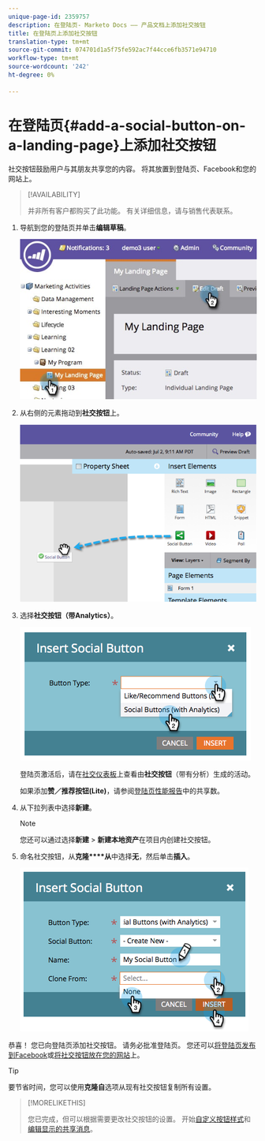 ```yaml
---
unique-page-id: 2359757
description: 在登陆页- Marketo Docs —— 产品文档上添加社交按钮
title: 在登陆页上添加社交按钮
translation-type: tm+mt
source-git-commit: 074701d1a5f75fe592ac7f44cce6fb3571e94710
workflow-type: tm+mt
source-wordcount: '242'
ht-degree: 0%

---
```



# 在登陆页{#add-a-social-button-on-a-landing-page}上添加社交按钮

社交按钮鼓励用户与其朋友共享您的内容。 将其放置到登陆页、Facebook和您的网站上。

>[!AVAILABILITY]
>
>并非所有客户都购买了此功能。 有关详细信息，请与销售代表联系。

1. 导航到您的登陆页并单击&#x200B;**编辑草稿**。

   ![](assets/landingpageeditdraft.jpg)

1. 从右侧的元素拖动到&#x200B;**社交按钮**&#x200B;上。

   ![](assets/image2014-9-17-10-3a35-3a6.png)

1. 选择&#x200B;**社交按钮（带Analytics）**。

   ![](assets/image2014-9-17-10-3a35-3a13.png)

   登陆页激活后，请在[社交仪表板](/help/marketo/product-docs/demand-generation/social/social-functions/view-social-performance.md)上查看由&#x200B;**社交按钮**（带有分析）生成的活动。

   如果添加&#x200B;**赞／推荐按钮(Lite)**，请参阅[登陆页性能报告](/help/marketo/product-docs/demand-generation/landing-pages/understanding-landing-pages/landing-page-performance-report.md)中的共享数。

1. 从下拉列表中选择&#x200B;**新建**。

   >[!NOTE]
   >
   >您还可以通过选择&#x200B;**新建** > **新建本地资产**&#x200B;在项目内创建社交按钮。

1. 命名社交按钮，从&#x200B;**克隆****从**&#x200B;中选择&#x200B;**无**，然后单击&#x200B;**插入**。

   ![](assets/image2014-9-17-10-3a35-3a26.png)

恭喜！ 您已向登陆页添加社交按钮。 请务必批准登陆页。 您还可以[将登陆页发布到Facebook](/help/marketo/product-docs/demand-generation/facebook/publish-landing-pages-to-facebook.md)或[将社交按钮放在您的网站](/help/marketo/product-docs/demand-generation/social/social-functions/deploy-social-on-your-website.md)上。

>[!TIP]
>
>要节省时间，您可以使用&#x200B;**克隆自**&#x200B;选项从现有社交按钮复制所有设置。

>[!MORELIKETHIS]
>
>您已完成，但可以根据需要更改社交按钮的设置。 开始[自定义按钮样式](/help/marketo/product-docs/demand-generation/social/configuring-social-actions/customize-social-app-button.md)和[编辑显示的共享消息](/help/marketo/product-docs/demand-generation/social/configuring-social-actions/configure-social-sign-up-share-flow.md)。

